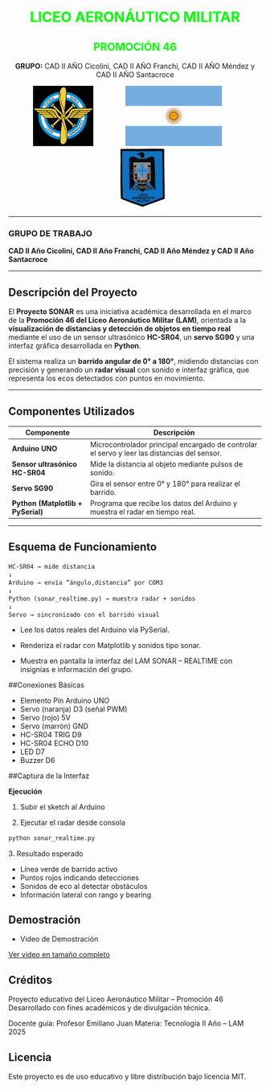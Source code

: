 <h1 align="center" style="color:#00FF00;">LICEO AERONÁUTICO MILITAR</h1>
<h2 align="center" style="color:#00FF00;">PROMOCIÓN 46</h2>
<p align="center">
  <b>GRUPO:</b> CAD II AÑO Cicolini, CAD II AÑO Franchi, CAD II AÑO Méndez y CAD II AÑO Santacroce
</p>

<p align="center">
  <img src="/img/images.png" alt="Insignia FAA" style="height:120px; width:auto; margin-right:30px;">
  <img src="/img/Flag_of_Argentina.svg.png" alt="Bandera Argentina" style="height:120px; width:auto; margin:0 30px;">
  <img src="/img/LAM_Cuerpo_de_Cadetes_1982_FAA_parche.png" alt="Escudo LAM" style="height:120px; width:auto; margin-left:30px;">
</p>


---

### GRUPO DE TRABAJO  
**CAD II Año Cicolini, CAD II Año Franchi, CAD II Año Méndez y CAD II Año Santacroce**

---

## Descripción del Proyecto

El **Proyecto SONAR** es una iniciativa académica desarrollada en el marco de la **Promoción 46 del Liceo Aeronáutico Militar (LAM)**, orientada a la **visualización de distancias y detección de objetos en tiempo real** mediante el uso de un sensor ultrasónico **HC-SR04**, un **servo SG90** y una interfaz gráfica desarrollada en **Python**.

El sistema realiza un **barrido angular de 0° a 180°**, midiendo distancias con precisión y generando un **radar visual** con sonido e interfaz gráfica, que representa los ecos detectados con puntos en movimiento.

---

## Componentes Utilizados

| Componente | Descripción |
|-------------|--------------|
| **Arduino UNO** | Microcontrolador principal encargado de controlar el servo y leer las distancias del sensor. |
| **Sensor ultrasónico HC-SR04** | Mide la distancia al objeto mediante pulsos de sonido. |
| **Servo SG90** | Gira el sensor entre 0° y 180° para realizar el barrido. |
| **Python (Matplotlib + PySerial)** | Programa que recibe los datos del Arduino y muestra el radar en tiempo real. |

---

## Esquema de Funcionamiento

```text
HC-SR04 → mide distancia
↓
Arduino → envía “ángulo,distancia” por COM3
↓
Python (sonar_realtime.py) → muestra radar + sonidos
↓
Servo → sincronizado con el barrido visual
```

- Lee los datos reales del Arduino vía PySerial.

- Renderiza el radar con Matplotlib y sonidos tipo sonar.

- Muestra en pantalla la interfaz del LAM SONAR – REALTIME con insignias e información del grupo.

##Conexiones Básicas
- Elemento	Pin Arduino UNO
- Servo (naranja)	D3 (señal PWM)
- Servo (rojo)	5V
- Servo (marrón)	GND
- HC-SR04 TRIG	D9
- HC-SR04 ECHO	D10
- LED	D7
- Buzzer	D6

##Captura de la Interfaz

**Ejecución**
1. Subir el sketch al Arduino

2. Ejecutar el radar desde consola
```bash
python sonar_realtime.py
```
3️. Resultado esperado

- Línea verde de barrido activo
- Puntos rojos indicando detecciones
- Sonidos de eco al detectar obstáculos
- Información lateral con rango y bearing

## Demostración

- Video de Demostración

[Ver video en tamaño completo](./LAM-PROM46-SONAR.mp4)




## Créditos
Proyecto educativo del Liceo Aeronáutico Militar – Promoción 46
Desarrollado con fines académicos y de divulgación técnica.

Docente guía: Profesor Emiliano Juan
Materia: Tecnología II Año – LAM 2025

## Licencia
Este proyecto es de uso educativo y libre distribución bajo licencia MIT.
